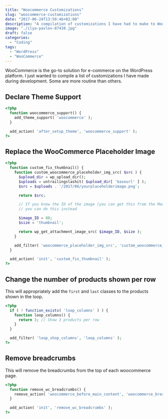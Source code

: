 ```yaml
---
title: "Woocommerce Customizations"
slug: "woocommerce-customizations"
date: "2017-06-24T13:50:46+02:00"
description: "A compilation of customizations I have had to make to WooCommerce installations."
image: "./ilya-pavlov-87438.jpg"
draft: false
categories:
  - "Coding"
tags:
  - "WordPress"
  - "WooCommerce"
---
```


WooCommerce is the go-to solution for e-commerce on the WordPress platform. I just wanted to compile a list of customizations I have made during development. Some are more routine than others.

## Declare Theme Support

```php
<?php
  function woocommerce_support() {
    add_theme_support( 'woocommerce' );
  }

  add_action( 'after_setup_theme', 'woocommerce_support' );
?>
```

## Replace the WooCommerce Placeholder Image

```php
<?php
  function custom_fix_thumbnail() {
    function custom_woocommerce_placeholder_img_src( $src ) {
      $upload_dir = wp_upload_dir();
      $uploads = untrailingslashit( $upload_dir[ 'baseurl' ] );
      $src = $uploads . '/2017/06/yourplaceholderimage.png';

      return $src;

      // If you know the ID of the image (you can get this from the Media Library)
      // you can do this instead

      $image_ID = 88;
      $size = 'thumbnail';

      return wp_get_attachment_image_src( $image_ID, $size );
    }

    add_filter( 'woocommerce_placeholder_img_src', 'custom_woocommerce_placeholder_img_src' );
  }

  add_action( 'init', 'custom_fix_thumbnail' );
?>
```

## Change the number of products shown per row

This will appropriately add the `first` and `last` classes to the products shown in the loop.

```php
<?php
  if ( ! function_exists( 'loop_columns' ) ) {
    function loop_columns() {
      return 3; // Show 3 products per row
    }
  }

  add_filter( 'loop_shop_columns', 'loop_columns' );
?>
```

## Remove breadcrumbs

This will remove the breadcrumbs from the top of each woocommerce page.

```php
<?php
  function remove_wc_breadcrumbs() {
    remove_action( 'woocommerce_before_main_content', 'woocommerce_breadcrumb', 20 );
  }

  add_action( 'init', 'remove_wc_breadcrumbs' );
?>
```
